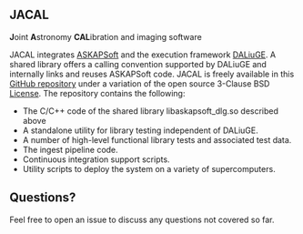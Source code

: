 ## JACAL
**J**oint **A**stronomy **CAL**ibration and
imaging software

JACAL integrates [ASKAPSoft](https://www.atnf.csiro.au/computing/software/askapsoft/sdp/docs/current/pipelines/introduction.html) and the execution framework [DALiuGE](https://github.com/ICRAR/daliuge). A shared library offers a calling convention supported by DALiuGE and internally links and reuses ASKAPSoft code. JACAL is freely available in this [GitHub repository](https://github.com/ICRAR/jacal) under a variation of the open source 3-Clause BSD [License](LICENSE). The repository contains the following:

* The C/C++ code of the shared library libaskapsoft_dlg.so described above
* A standalone utility for library testing independent of DALiuGE.
* A number of high-level functional library tests and associated test data.
* The ingest pipeline code.
* Continuous integration support scripts.
* Utility scripts to deploy the system on a variety of supercomputers.

## Questions?

Feel free to open an issue to discuss any questions not covered so far.
